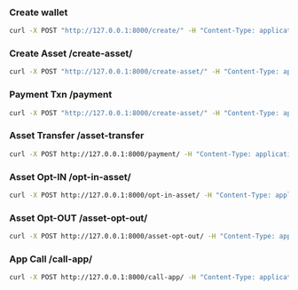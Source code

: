 ### Create wallet 
```bash
curl -X POST "http://127.0.0.1:8000/create/" -H "Content-Type: application/json" -d "{\"key\": \"sad\"}"
```


### Create Asset /create-asset/


```bash
curl -X POST "http://127.0.0.1:8000/create-asset/" -H "Content-Type: application/json" -d "{\"key\":\"sad\",\"asset_name\":\"MyToken\",\"unit_name\":\"MTK\",\"total\":1000,\"decimals\":0}"

```



### Payment Txn /payment
```bash
curl -X POST "http://127.0.0.1:8000/create-asset/" -H "Content-Type: application/json" -d "{\"key\":\"sad\",\"asset_name\":\"MyToken\",\"unit_name\":\"MTK\",\"total\":1000,\"decimals\":0}"
```

### Asset Transfer /asset-transfer

```bash
curl -X POST http://127.0.0.1:8000/payment/ -H "Content-Type: application/json" -d "{\"key\":\"sad\",\"receiver\":\"LEGENDMQQJJWSQVHRFK36EP7GTM3MTI3VD3GN25YMKJ6MEBR35J4SBNVD4\",\"amount\":1000}"
```

### Asset Opt-IN /opt-in-asset/
```bash
curl -X POST http://127.0.0.1:8000/opt-in-asset/ -H "Content-Type: application/json" -d "{\"key\":\"sad\",\"asset_id\":1234}"
```

### Asset Opt-OUT /asset-opt-out/
```bash
curl -X POST http://127.0.0.1:8000/asset-opt-out/ -H "Content-Type: application/json" -d "{\"key\":\"sad\",\"asset_id\":1234,\"receiver\":\"LEGENDMQQJJWSQVHRFK36EP7GTM3MTI3VD3GN25YMKJ6MEBR35J4SBNVD4\"}"
```


### App Call /call-app/
```bash
curl -X POST http://127.0.0.1:8000/call-app/ -H "Content-Type: application/json" -d "{\"key\":\"sad\",\"app_id\":123,\"on_complete\":\"NoOp\",\"app_args\":[\"arg1\",\"arg2\"],\"accounts\":[\"LEGENDMQQJJWSQVHRFK36EP7GTM3MTI3VD3GN25YMKJ6MEBR35J4SBNVD4\"],\"foreign_assets\":[111,222],\"note\":\"Hello\"}"
```